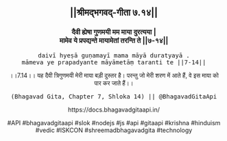 <center><h2>||श्रीमद्‍भगवद्‍-गीता ७.१४||</h2>
<h3>दैवी ह्येषा गुणमयी मम माया दुरत्यया |<br/>मामेव ये प्रपद्यन्ते मायामेतां तरन्ति ते ||७-१४||</h3>
<pre>daivī hyeṣā guṇamayī mama māyā duratyayā .<br/>māmeva ye prapadyante māyāmetāṃ taranti te ||7-14||</pre>
<p>।।7.14।। यह दैवी त्रिगुणमयी मेरी माया बड़ी दुस्तर है। परन्तु जो मेरी शरण में आते हैं, वे इस माया को पार कर जाते हैं।।</p>
<pre>(Bhagavad Gita, Chapter 7, Shloka 14) || @BhagavadGitaApi</pre><p>https://docs.bhagavadgitaapi.in/</p><p>#API #bhagavadgitaapi #slok #nodejs #js #api #gitaapi #krishna #hinduism #vedic #ISKCON #shreemadbhagavadgita #technology</p></center>